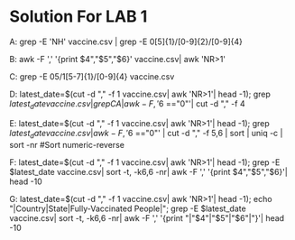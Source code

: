 <h1> Solution For LAB 1</h1>


A: grep -E 'NH' vaccine.csv | grep -E 0[5]{1}/[0-9]{2}/[0-9]{4}

B: awk -F ',' '{print $4","$5","$6}' vaccine.csv| awk 'NR>1'             

C: grep -E 05/1[5-7]{1}/[0-9]{4} vaccine.csv

D: latest_date=$(cut -d "," -f 1 vaccine.csv| awk 'NR>1'| head -1); grep $latest_date vaccine.csv| grep CA | awk -F , '$6 =="0"'| cut -d "," -f 4       

E: latest_date=$(cut -d "," -f 1 vaccine.csv| awk 'NR>1'| head -1); grep $latest_date vaccine.csv | awk -F , '$6 =="0"' | cut -d "," -f 5,6 | sort | uniq -c | sort -nr #Sort numeric-reverse

F: latest_date=$(cut -d "," -f 1 vaccine.csv| awk 'NR>1'| head -1); grep -E $latest_date vaccine.csv| sort -t, -k6,6 -nr| awk -F ',' '{print $4","$5","$6}'| head -10      

G: latest_date=$(cut -d "," -f 1 vaccine.csv| awk 'NR>1'| head -1); echo "|Country|State|Fully-Vaccinated People|"; grep -E $latest_date vaccine.csv| sort -t, -k6,6 -nr| awk -F ',' '{print "|"$4"|"$5"|"$6"|"}'| head -10   

